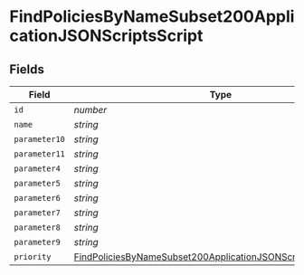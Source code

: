# FindPoliciesByNameSubset200ApplicationJSONScriptsScript


## Fields

| Field                                                                                                                                                         | Type                                                                                                                                                          | Required                                                                                                                                                      | Description                                                                                                                                                   | Example                                                                                                                                                       |
| ------------------------------------------------------------------------------------------------------------------------------------------------------------- | ------------------------------------------------------------------------------------------------------------------------------------------------------------- | ------------------------------------------------------------------------------------------------------------------------------------------------------------- | ------------------------------------------------------------------------------------------------------------------------------------------------------------- | ------------------------------------------------------------------------------------------------------------------------------------------------------------- |
| `id`                                                                                                                                                          | *number*                                                                                                                                                      | :heavy_minus_sign:                                                                                                                                            | N/A                                                                                                                                                           | 1                                                                                                                                                             |
| `name`                                                                                                                                                        | *string*                                                                                                                                                      | :heavy_minus_sign:                                                                                                                                            | N/A                                                                                                                                                           | mountNetworkShare.sh                                                                                                                                          |
| `parameter10`                                                                                                                                                 | *string*                                                                                                                                                      | :heavy_minus_sign:                                                                                                                                            | N/A                                                                                                                                                           |                                                                                                                                                               |
| `parameter11`                                                                                                                                                 | *string*                                                                                                                                                      | :heavy_minus_sign:                                                                                                                                            | N/A                                                                                                                                                           |                                                                                                                                                               |
| `parameter4`                                                                                                                                                  | *string*                                                                                                                                                      | :heavy_minus_sign:                                                                                                                                            | N/A                                                                                                                                                           |                                                                                                                                                               |
| `parameter5`                                                                                                                                                  | *string*                                                                                                                                                      | :heavy_minus_sign:                                                                                                                                            | N/A                                                                                                                                                           |                                                                                                                                                               |
| `parameter6`                                                                                                                                                  | *string*                                                                                                                                                      | :heavy_minus_sign:                                                                                                                                            | N/A                                                                                                                                                           |                                                                                                                                                               |
| `parameter7`                                                                                                                                                  | *string*                                                                                                                                                      | :heavy_minus_sign:                                                                                                                                            | N/A                                                                                                                                                           |                                                                                                                                                               |
| `parameter8`                                                                                                                                                  | *string*                                                                                                                                                      | :heavy_minus_sign:                                                                                                                                            | N/A                                                                                                                                                           |                                                                                                                                                               |
| `parameter9`                                                                                                                                                  | *string*                                                                                                                                                      | :heavy_minus_sign:                                                                                                                                            | N/A                                                                                                                                                           |                                                                                                                                                               |
| `priority`                                                                                                                                                    | [FindPoliciesByNameSubset200ApplicationJSONScriptsScriptPriority](../../models/operations/findpoliciesbynamesubset200applicationjsonscriptsscriptpriority.md) | :heavy_minus_sign:                                                                                                                                            | N/A                                                                                                                                                           |                                                                                                                                                               |